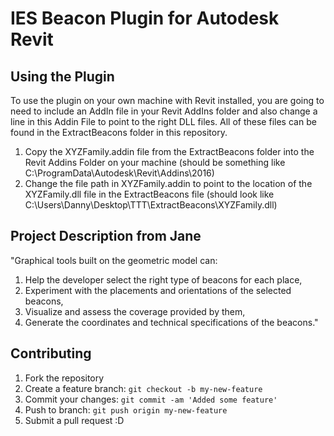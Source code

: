# IES Beacon Plugin for Autodesk Revit

## Using the Plugin

To use the plugin on your own machine with Revit installed, you are going to need to include an AddIn file in your Revit AddIns folder and also change a line in this Addin File to point to the right DLL files. All of these files can be found in the ExtractBeacons folder in this repository.

1. Copy the XYZFamily.addin file from the ExtractBeacons folder into the Revit Addins Folder on your machine (should be something like C:\ProgramData\Autodesk\Revit\Addins\2016)
2. Change the <Assembly> file path in XYZFamily.addin to point to the location of the XYZFamily.dll file in the ExtractBeacons file (should look like <Assembly>C:\Users\Danny\Desktop\TTT\ExtractBeacons\XYZFamily.dll</Assembly>)

## Project Description from Jane

"Graphical tools built on the geometric model can:

1. Help the developer select the right type of beacons for each place,
2. Experiment with the placements and orientations of the selected beacons,
3. Visualize and assess the coverage provided by them,
4. Generate the coordinates and technical specifications of the beacons." 

## Contributing

1. Fork the repository
2. Create a feature branch: `git checkout -b my-new-feature`
3. Commit your changes: `git commit -am 'Added some feature'`
4. Push to branch: `git push origin my-new-feature`
5. Submit a pull request :D
